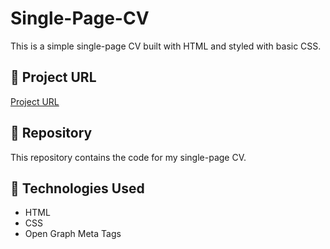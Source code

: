 # Single-Page-CV
This is a simple single-page CV built with HTML and styled with basic CSS.

## 🔗 Project URL  

[Project URL](https://dadianigio.github.io/Single-Page-CV/)


## 📂 Repository  
This repository contains the code for my single-page CV.

## 🚀 Technologies Used  
- HTML  
- CSS  
- Open Graph Meta Tags  
